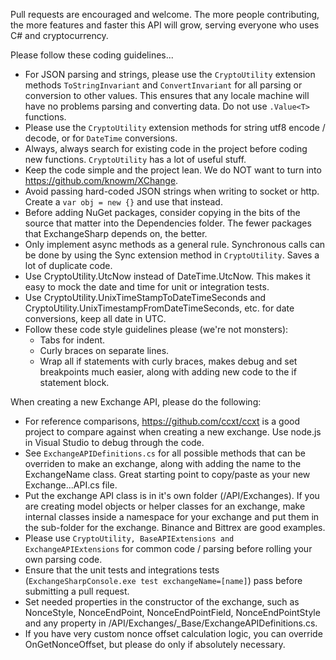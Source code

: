 Pull requests are encouraged and welcome. The more people contributing, the more features and faster this API will grow, serving everyone who uses C# and cryptocurrency.

Please follow these coding guidelines...
- For JSON parsing and strings, please use the ```CryptoUtility``` extension methods ```ToStringInvariant``` and ```ConvertInvariant``` for all parsing or conversion to other values. This ensures that any locale machine will have no problems parsing and converting data. Do not use ```.Value<T>``` functions.
- Please use the ```CryptoUtility``` extension methods for string utf8 encode / decode, or for ```DateTime``` conversions.
- Always, always search for existing code in the project before coding new functions. ```CryptoUtility``` has a lot of useful stuff.
- Keep the code simple and the project lean. We do NOT want to turn into https://github.com/knowm/XChange.
- Avoid passing hard-coded JSON strings when writing to socket or http. Create a ```var obj = new {}``` and use that instead.
- Before adding NuGet packages, consider copying in the bits of the source that matter into the Dependencies folder. The fewer packages that ExchangeSharp depends on, the better.
- Only implement async methods as a general rule. Synchronous calls can be done by using the Sync extension method in ```CryptoUtility```. Saves a lot of duplicate code.
- Use CryptoUtility.UtcNow instead of DateTime.UtcNow. This makes it easy to mock the date and time for unit or integration tests.
- Use CryptoUtility.UnixTimeStampToDateTimeSeconds and CryptoUtility.UnixTimestampFromDateTimeSeconds, etc. for date conversions, keep all date in UTC.
- Follow these code style guidelines please (we're not monsters):
  - Tabs for indent.
  - Curly braces on separate lines.
  - Wrap all if statements with curly braces, makes debug and set breakpoints much easier, along with adding new code to the if statement block.

When creating a new Exchange API, please do the following:
- For reference comparisons, https://github.com/ccxt/ccxt is a good project to compare against when creating a new exchange. Use node.js in Visual Studio to debug through the code.
- See ```ExchangeAPIDefinitions.cs``` for all possible methods that can be overriden to make an exchange, along with adding the name to the ExchangeName class. Great starting point to copy/paste as your new Exchange...API.cs file.
- Put the exchange API class is in it's own folder (/API/Exchanges). If you are creating model objects or helper classes for an exchange, make internal classes inside a namespace for your exchange and put them in the sub-folder for the exchange. Binance and Bittrex are good examples.
- Please use ```CryptoUtility, BaseAPIExtensions and ExchangeAPIExtensions``` for common code / parsing before rolling your own parsing code.
- Ensure that the unit tests and integrations tests (```ExchangeSharpConsole.exe test exchangeName=[name]```) pass before submitting a pull request.
- Set needed properties in the constructor of the exchange, such as NonceStyle, NonceEndPoint, NonceEndPointField, NonceEndPointStyle and any property in /API/Exchanges/_Base/ExchangeAPIDefinitions.cs.
- If you have very custom nonce offset calculation logic, you can override OnGetNonceOffset, but please do only if absolutely necessary.
 



